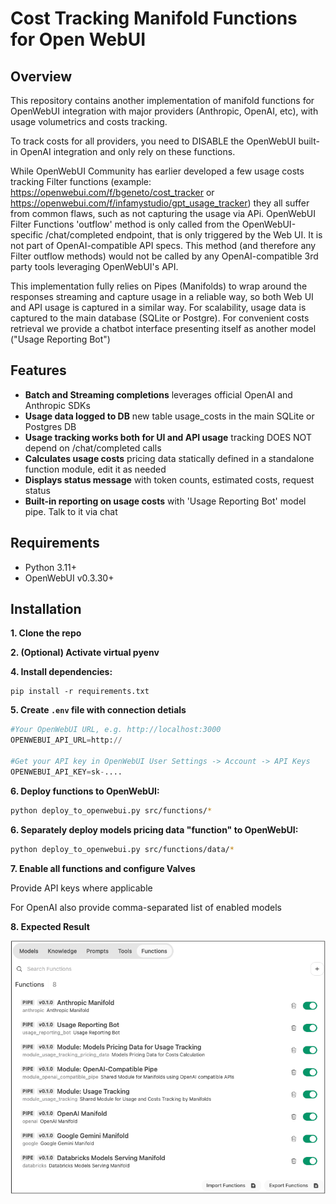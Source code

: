 # Cost Tracking Manifold Functions for Open WebUI

## Overview

This repository contains another implementation of manifold functions for OpenWebUI integration with major providers (Anthropic, OpenAI, etc), with usage volumetrics and costs tracking.

To track costs for all providers, you need to DISABLE the OpenWebUI built-in OpenAI integration and only rely on these functions.

While OpenWebUI Community has earlier developed a few usage costs tracking Filter functions (example: https://openwebui.com/f/bgeneto/cost_tracker or https://openwebui.com/f/infamystudio/gpt_usage_tracker) they all suffer from common flaws, such as not capturing the usage via APi. OpenWebUI Filter Functions 'outflow' method is only called from the OpenWebUI-specific /chat/completed endpoint, that is only triggered by the Web UI. It is not part of OpenAI-compatible API specs. This method (and therefore any Filter outflow methods) would not be called by any OpenAI-compatible 3rd party tools leveraging OpenWebUI's API.

This implementation fully relies on Pipes (Manifolds) to wrap around the responses streaming and capture usage in a reliable way, so both Web UI and API usage is captured in a similar way. For scalability, usage data is captured to the main database (SQLite or Postgre). For convenient costs retrieval we provide a chatbot interface presenting itself as another model ("Usage Reporting Bot")


## Features

- **Batch and Streaming completions** leverages official OpenAI and Anthropic SDKs
- **Usage data logged to DB** new table usage_costs in the main SQLite or Postgres DB
- **Usage tracking works both for UI and API usage** tracking DOES NOT depend on /chat/completed calls
- **Calculates usage costs** pricing data statically defined in a standalone function module, edit it as needed
- **Displays status message** with token counts, estimated costs, request status
- **Built-in reporting on usage costs** with 'Usage Reporting Bot' model pipe. Talk to it via chat

## Requirements

- Python 3.11+
- OpenWebUI v0.3.30+

## Installation

**1. Clone the repo**

**2. (Optional) Activate virtual pyenv**

**4. Install dependencies:**
   ```
   pip install -r requirements.txt
   ```

**5. Create `.env` file with connection detials**

   ```python
   #Your OpenWebUI URL, e.g. http://localhost:3000
   OPENWEBUI_API_URL=http:// 

   #Get your API key in OpenWebUI User Settings -> Account -> API Keys
   OPENWEBUI_API_KEY=sk-....  
   ```
   
**6. Deploy functions to OpenWebUI:**

   ```bash
   python deploy_to_openwebui.py src/functions/*
   ```
**6. Separately deploy models pricing data "function" to OpenWebUI:**

   ```bash
   python deploy_to_openwebui.py src/functions/data/*
   ```

**7. Enable all functions and configure Valves**
   
   Provide API keys where applicable
   
   For OpenAI also provide comma-separated list of enabled models

**8. Expected Result**

![Deployed Functions Screenshot](images/deployed_functions_screenshot.png)